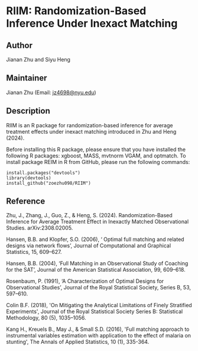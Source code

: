 # RIIM: Randomization-Based Inference Under Inexact Matching

## Author
Jianan Zhu and Siyu Heng

## Maintainer
Jianan Zhu (Email: jz4698@nyu.edu)

## Description
RIIM is an R package for randomization-based inference for average treatment effects under inexact matching introduced in Zhu and Heng (2024).

Before installing this R package, please ensure that you have installed the following R packages: xgboost, MASS, mvtnorm VGAM, and optmatch. To install package REIM in R from GitHub, please run the following commands:
```{r}
install.packages("devtools") 
library(devtools) 
install_github("zoezhu098/RIIM")
```

## Reference
Zhu, J., Zhang, J., Guo, Z., & Heng, S. (2024). Randomization-Based Inference for Average Treatment Effect in Inexactly Matched Observational Studies. arXiv:2308.02005.

Hansen, B.B. and Klopfer, S.O. (2006), ‘ Optimal full matching and related designs via network flows’, Journal of Computational and Graphical Statistics, 15, 609–627.

Hansen, B.B. (2004), ‘Full Matching in an Observational Study of Coaching for the SAT’, Journal of the American Statistical Association, 99, 609–618.

Rosenbaum, P. (1991), ‘A Characterization of Optimal Designs for Observational Studies’, Journal of the Royal Statistical Society, Series B, 53, 597–610.

Colin B.F. (2018), 'On Mitigating the Analytical Limitations of Finely Stratified Experiments', Journal of the Royal Statistical Society Series B: Statistical Methodology, 80 (5), 1035–1056.

Kang H., Kreuels B., May J., & Small S.D. (2016), 'Full matching approach to instrumental variables estimation with application to the effect of malaria on stunting', The Annals of Applied Statistics, 10 (1), 335-364.
